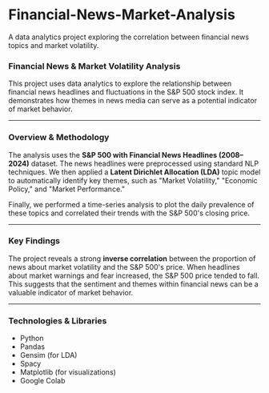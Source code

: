 # Financial-News-Market-Analysis
 A data analytics project exploring the correlation between financial news topics and market volatility.

### **Financial News & Market Volatility Analysis**

This project uses data analytics to explore the relationship between financial news headlines and fluctuations in the S&P 500 stock index. It demonstrates how themes in news media can serve as a potential indicator of market behavior.

***

### **Overview & Methodology**

The analysis uses the **S&P 500 with Financial News Headlines (2008–2024)** dataset. The news headlines were preprocessed using standard NLP techniques. We then applied a **Latent Dirichlet Allocation (LDA)** topic model to automatically identify key themes, such as "Market Volatility," "Economic Policy," and "Market Performance."

Finally, we performed a time-series analysis to plot the daily prevalence of these topics and correlated their trends with the S&P 500's closing price.

***

### **Key Findings**

The project reveals a strong **inverse correlation** between the proportion of news about market volatility and the S&P 500's price. When headlines about market warnings and fear increased, the S&P 500 price tended to fall. This suggests that the sentiment and themes within financial news can be a valuable indicator of market behavior.

***

### **Technologies & Libraries**

* Python
* Pandas
* Gensim (for LDA)
* Spacy
* Matplotlib (for visualizations)
* Google Colab
